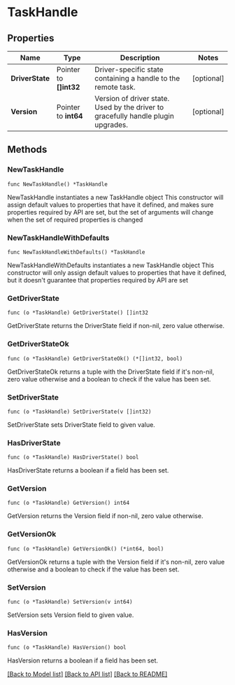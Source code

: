 # TaskHandle

## Properties

Name | Type | Description | Notes
------------ | ------------- | ------------- | -------------
**DriverState** | Pointer to **[]int32** | Driver-specific state containing a handle to the remote task. | [optional] 
**Version** | Pointer to **int64** | Version of driver state. Used by the driver to gracefully handle plugin upgrades. | [optional] 

## Methods

### NewTaskHandle

`func NewTaskHandle() *TaskHandle`

NewTaskHandle instantiates a new TaskHandle object
This constructor will assign default values to properties that have it defined,
and makes sure properties required by API are set, but the set of arguments
will change when the set of required properties is changed

### NewTaskHandleWithDefaults

`func NewTaskHandleWithDefaults() *TaskHandle`

NewTaskHandleWithDefaults instantiates a new TaskHandle object
This constructor will only assign default values to properties that have it defined,
but it doesn't guarantee that properties required by API are set

### GetDriverState

`func (o *TaskHandle) GetDriverState() []int32`

GetDriverState returns the DriverState field if non-nil, zero value otherwise.

### GetDriverStateOk

`func (o *TaskHandle) GetDriverStateOk() (*[]int32, bool)`

GetDriverStateOk returns a tuple with the DriverState field if it's non-nil, zero value otherwise
and a boolean to check if the value has been set.

### SetDriverState

`func (o *TaskHandle) SetDriverState(v []int32)`

SetDriverState sets DriverState field to given value.

### HasDriverState

`func (o *TaskHandle) HasDriverState() bool`

HasDriverState returns a boolean if a field has been set.

### GetVersion

`func (o *TaskHandle) GetVersion() int64`

GetVersion returns the Version field if non-nil, zero value otherwise.

### GetVersionOk

`func (o *TaskHandle) GetVersionOk() (*int64, bool)`

GetVersionOk returns a tuple with the Version field if it's non-nil, zero value otherwise
and a boolean to check if the value has been set.

### SetVersion

`func (o *TaskHandle) SetVersion(v int64)`

SetVersion sets Version field to given value.

### HasVersion

`func (o *TaskHandle) HasVersion() bool`

HasVersion returns a boolean if a field has been set.


[[Back to Model list]](../README.md#documentation-for-models) [[Back to API list]](../README.md#documentation-for-api-endpoints) [[Back to README]](../README.md)



